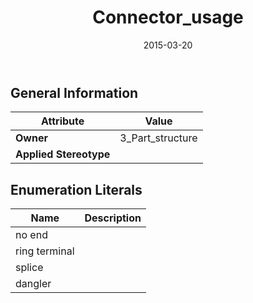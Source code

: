 ﻿---
title: Connector_usage
toc: false
type: specs
date: "2015-03-20"
draft: false
specification: KBL
version: 2.4.sr1
documentType: "Recommendation"
elementType: Class
classes:
  - Connector_usage
menu_name: kbl-2.4.sr1
---

## General Information

| Attribute               | Value |
|-------------------------|-------|
| **Owner**               | 3_Part_structure |
| **Applied Stereotype**  |   |

## Enumeration Literals
| Name          | **Description** |
|---------------|-----------------|
| no end |  |
| ring terminal |  |
| splice |  |
| dangler |  |
